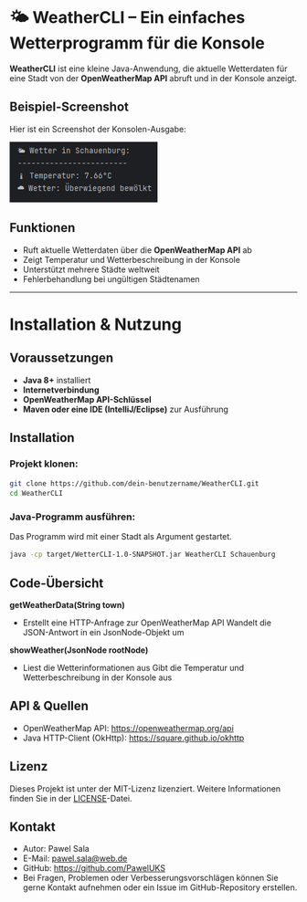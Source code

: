 # 🌤 WeatherCLI – Ein einfaches Wetterprogramm für die Konsole

**WeatherCLI** ist eine kleine Java-Anwendung, die aktuelle Wetterdaten für eine Stadt von der **OpenWeatherMap API** abruft und in der Konsole anzeigt.

## **Beispiel-Screenshot**

Hier ist ein Screenshot der Konsolen-Ausgabe:

![Konsolen-Ausgabe](WeatherCLI_Vers_1.0.png)


##  **Funktionen**

- Ruft aktuelle Wetterdaten über die **OpenWeatherMap API** ab  
- Zeigt Temperatur und Wetterbeschreibung in der Konsole  
- Unterstützt mehrere Städte weltweit  
- Fehlerbehandlung bei ungültigen Städtenamen

---

#  **Installation & Nutzung**

##  **Voraussetzungen**

- **Java 8+** installiert
- **Internetverbindung**
- **OpenWeatherMap API-Schlüssel**
- **Maven oder eine IDE (IntelliJ/Eclipse)** zur Ausführung

##  **Installation**

### **Projekt klonen:**
```bash
git clone https://github.com/dein-benutzername/WeatherCLI.git
cd WeatherCLI
```
### **Java-Programm ausführen:**

Das Programm wird mit einer Stadt als Argument gestartet.

```bash
java -cp target/WetterCLI-1.0-SNAPSHOT.jar WeatherCLI Schauenburg
```
## **Code-Übersicht**
**getWeatherData(String town)**

- Erstellt eine HTTP-Anfrage zur OpenWeatherMap API
Wandelt die JSON-Antwort in ein JsonNode-Objekt um

**showWeather(JsonNode rootNode)**

- Liest die Wetterinformationen aus
Gibt die Temperatur und Wetterbeschreibung in der Konsole aus




## **API & Quellen**
- OpenWeatherMap API: https://openweathermap.org/api
- Java HTTP-Client (OkHttp): https://square.github.io/okhttp


## **Lizenz**
Dieses Projekt ist unter der MIT-Lizenz lizenziert. Weitere Informationen finden Sie in der [LICENSE](LICENSE.md)-Datei.

## **Kontakt**
- Autor: Pawel Sala
- E-Mail: [pawel.sala@web.de](mailto:pawel.sala@web.de)
- GitHub: https://github.com/PawelUKS
- Bei Fragen, Problemen oder Verbesserungsvorschlägen können Sie gerne Kontakt aufnehmen oder ein Issue im GitHub-Repository erstellen.